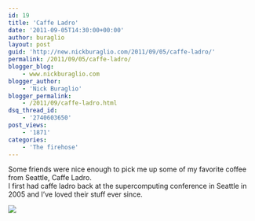 ```yaml
---
id: 19
title: 'Caffe Ladro'
date: '2011-09-05T14:30:00+00:00'
author: buraglio
layout: post
guid: 'http://new.nickburaglio.com/2011/09/05/caffe-ladro/'
permalink: /2011/09/05/caffe-ladro/
blogger_blog:
    - www.nickburaglio.com
blogger_author:
    - 'Nick Buraglio'
blogger_permalink:
    - /2011/09/caffe-ladro.html
dsq_thread_id:
    - '2740603650'
post_views:
    - '1871'
categories:
    - 'The firehose'
---
```


Some friends were nice enough to pick me up some of my favorite coffee from Seattle, Caffe Ladro.   
I first had caffe ladro back at the supercomputing conference in Seattle in 2005 and I’ve loved their stuff ever since.

![](http://lh3.ggpht.com/-h6IbsYcF2A4/TmTc3OkmGPI/AAAAAAAAAFg/KfaX4rif_PI/s288/My%252520Uploaded%252520Photos.jpg)